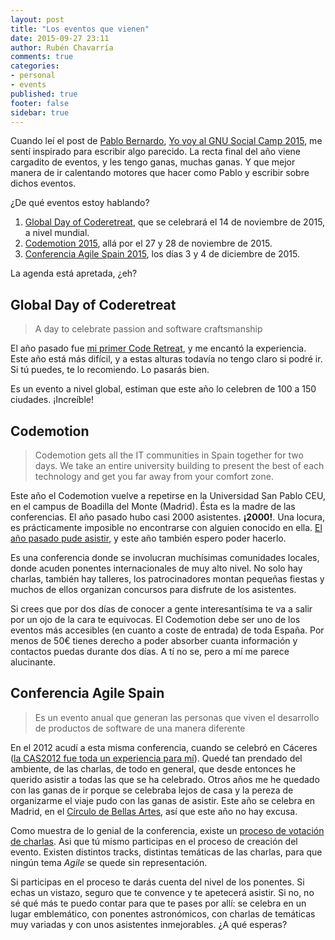 ```yaml
---
layout: post
title: "Los eventos que vienen"
date: 2015-09-27 23:11
author: Rubén Chavarría
comments: true
categories: 
- personal
- events
published: true
footer: false
sidebar: true
---
```


Cuando leí el post de [Pablo Bernardo], [Yo voy al GNU Social Camp 2015], me
sentí inspirado para escribir algo parecido. La recta final del año viene
cargadito de eventos, y les tengo ganas, muchas ganas. Y que mejor manera de ir
calentando motores que hacer como Pablo y escribir sobre dichos eventos.

¿De qué eventos estoy hablando?

1. [Global Day of Coderetreat], que se celebrará el 14 de noviembre de 2015, a
   nivel mundial.
3. [Codemotion 2015], allá por el 27 y 28 de noviembre de 2015.
3. [Conferencia Agile Spain 2015], los días 3 y 4 de diciembre de 2015.

La agenda está apretada, ¿eh?

<!-- more -->

## Global Day of Coderetreat

> A day to celebrate passion and software craftsmanship

El año pasado fue [mi primer Code Retreat], y me encantó la experiencia. Este
año está más difícil, y a estas alturas todavía no tengo claro si podré ir. Si
tú puedes, te lo recomiendo. Lo pasarás bien. 

Es un evento a nivel global, estiman que este año lo celebren de 100 a 150
ciudades. ¡Increíble!

## Codemotion

> Codemotion gets all the IT communities in Spain together for two days. We
take an entire university building to present the best of each technology and
get you far away from your comfort zone.

Este año el Codemotion vuelve a repetirse en la Universidad San Pablo CEU, en
el campus de Boadilla del Monte (Madrid). Ésta es la madre de las conferencias.
El año pasado hubo casi 2000 asistentes. **¡2000!**. Una locura, es
prácticamente imposible no encontrarse con alguien conocido en ella.
[El año pasado pude asistir], y este año también espero poder hacerlo.

Es una conferencia donde se involucran muchísimas comunidades locales, donde
acuden ponentes internacionales de muy alto nivel. No solo hay charlas, también
hay talleres, los patrocinadores montan pequeñas fiestas y muchos de ellos
organizan concursos para disfrute de los asistentes.

Si crees que por dos días de conocer a gente interesantísima te va a salir por
un ojo de la cara te equivocas. El Codemotion debe ser uno de los eventos más
accesibles (en cuanto a coste de entrada) de toda España. Por menos de 50€
tienes derecho a poder absorber cuanta información y contactos puedas durante
dos días. A tí no se, pero a mí me parece alucinante.

## Conferencia Agile Spain

> Es un evento anual que generan las personas que viven el desarrollo de
productos de software de una manera diferente

En el 2012 acudí a esta misma conferencia, cuando se celebró en Cáceres
([la CAS2012 fue toda un experiencia para mí]). Quedé tan prendado del ambiente, de
las charlas, de todo en general, que desde entonces he querido asistir a todas
las que se ha celebrado. Otros años me he quedado con las ganas de ir porque se
celebraba lejos de casa y la pereza de organizarme el viaje pudo con las ganas
de asistir. Este año se celebra en Madrid, en el [Círculo de Bellas Artes], así
que este año no hay excusa.

Como muestra de lo genial de la conferencia, existe un
[proceso de votación de charlas]. Asi que tú mismo participas en el proceso de
creación del evento. Existen distintos tracks, distintas temáticas de las
charlas, para que ningún tema *Agile* se quede sin representación.

Si participas en el proceso te darás cuenta del nivel de los ponentes. Si echas
un vistazo, seguro que te convence y te apetecerá asistir. Si no, no sé qué más
te puedo contar para que te pases por allí: se celebra en un lugar emblemático,
con ponentes astronómicos, con charlas de temáticas muy variadas y con unos
asistentes inmejorables. ¿A qué esperas?

[Pablo Bernardo]: https://twitter.com/voylinux
[Yo voy al GNU Social Camp 2015]: http://voylinux.com/yo-voy-al-gnu-social-camp-2015/
[Global Day of Coderetreat]: http://globalday.coderetreat.org/
[Conferencia Agile Spain 2015]: http://cas2015.agile-spain.org/
[Codemotion 2015]: http://2015.codemotion.es/
[mi primer Code Retreat]: /blog/2014/11/18/mi-primer-code-retreat/
[El año pasado pude asistir]: /blog/2014/11/29/notas-codemotion-2014/
[la CAS2012 fue toda un experiencia para mí]: /blog/2012/11/08/mi-experiencia-en-la-cas2012/
[Círculo de Bellas Artes]: http://www.circulobellasartes.com/
[proceso de votación de charlas]: https://trello.com/chairscas2015

